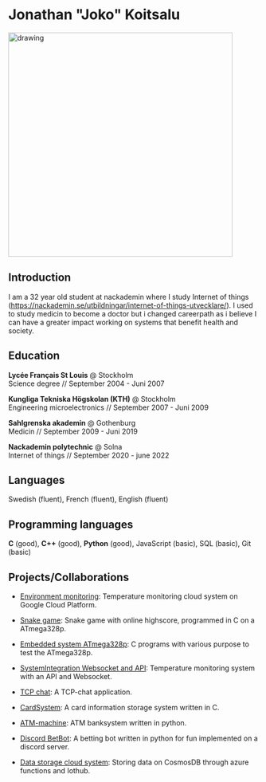 
# Jonathan "Joko" Koitsalu 
<img src="https://i.imgur.com/FPKzLxe.jpg" alt="drawing" width="450"/>

## Introduction

I am a 32 year old student at nackademin where I study Internet of things (https://nackademin.se/utbildningar/internet-of-things-utvecklare/). I used to study medicin to become a doctor but i changed careerpath as i believe I can have a greater impact working on systems that benefit health and society.

## Education

**Lycée Français St Louis** @ Stockholm <br>
Science degree // September 2004 - Juni 2007

**Kungliga Tekniska Högskolan (KTH)** @ Stockholm <br>
Engineering microelectronics // September 2007 - Juni 2009 

**Sahlgrenska akademin** @ Gothenburg <br>
Medicin // September 2009 - Juni 2019

**Nackademin polytechnic** @ Solna  <br>
Internet of things // September 2020 - june 2022

## Languages

Swedish (fluent), French (fluent), English (fluent)

## Programming languages

**C** (good), **C++** (good), **Python** (good), JavaScript (basic), SQL (basic), Git (basic)

## Projects/Collaborations

* [Environment monitoring](https://github.com/jonathankoitsalu/EnvironmentMonitoring): Temperature monitoring cloud system on Google Cloud Platform.
* [Snake game](https://github.com/jonathankoitsalu/Snake): Snake game with online highscore, programmed in C on a ATmega328p.

* [Embedded system ATmega328p](https://github.com/jonathankoitsalu/Embedded-system-ATmega328P): C programs with various purpose to test the ATmega328p.

* [SystemIntegration Websocket and API](https://github.com/jonathankoitsalu/SystemIntegration-Websocket-and-API): Temperature monitoring system with an API and Websocket.
* [TCP chat](https://github.com/jonathankoitsalu/Nackademin-TCP-chat): A TCP-chat application.
* [CardSystem](https://github.com/jonathankoitsalu/Nackademin-Programmering-Kortsystem): A card information storage system written in C.
* [ATM-machine](https://github.com/jonathankoitsalu/Nackademin-OOP-Bankomat): ATM banksystem written in python.
* [Discord BetBot](https://github.com/jonathankoitsalu/DiscordBetBot_NO_TOKEN): A betting bot written in python for fun implemented on a discord server.
* [Data storage cloud system](https://github.com/jonathankoitsalu/Buisness-intelligence--inl1): Storing data on CosmosDB through azure functions and Iothub.

